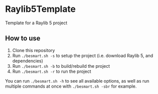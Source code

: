 # Raylib5Template
Template for a Raylib 5 project

## How to use
1. Clone this repository
2. Run `./besmart.sh -s` to setup the project (i.e. download Raylib 5, and dependencies)
3. Run `./besmart.sh -b` to build/rebuild the project
4. Run `./besmart.sh -r` to run the project
   
You can run `./besmart.sh -h` to see all available options, as well as run multiple commands at once with `./besmart.sh -sbr` for example.
